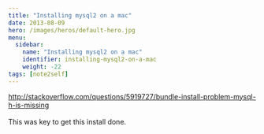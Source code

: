```yaml
---
title: "Installing mysql2 on a mac"
date: 2013-08-09
hero: /images/heros/default-hero.jpg
menu:
  sidebar:
    name: "Installing mysql2 on a mac"
    identifier: installing-mysql2-on-a-mac
    weight: -22
tags: [note2self]
---
```


<a href="http://stackoverflow.com/questions/5919727/bundle-install-problem-mysql-h-is-missing" target="" rel="">http://stackoverflow.com/questions/5919727/bundle-install-problem-mysql-h-is-missing</a><br><br>This was key to get this install done.